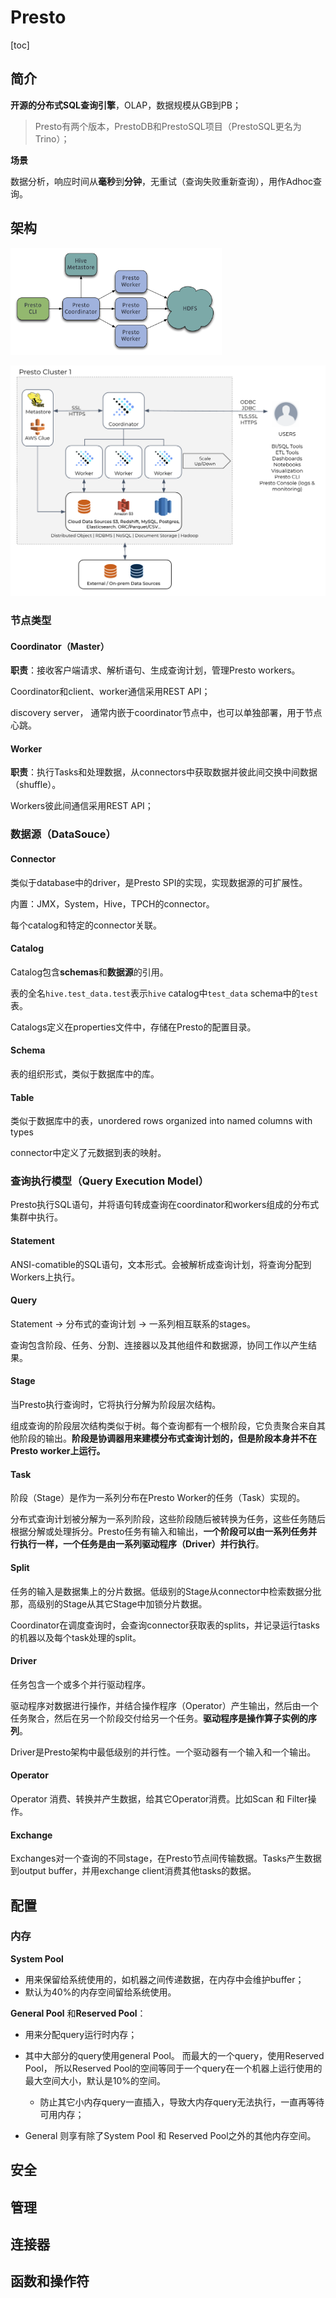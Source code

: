 # Presto

[toc]

## 简介

**开源的分布式SQL查询引擎**，OLAP，数据规模从GB到PB；

> Presto有两个版本，PrestoDB和PrestoSQL项目（PrestoSQL更名为Trino）；
>

**场景**

数据分析，响应时间从**毫秒**到**分钟**，无重试（查询失败重新查询），用作Adhoc查询。



## 架构

<img src="../pics/presto_overview.png" alt="Presto Installation Overview" style="zoom: 33%;" />

![Presto Architecture](pics/presto_arch.png)

### 节点类型

#### Coordinator（Master）

**职责**：接收客户端请求、解析语句、生成查询计划，管理Presto workers。

Coordinator和client、worker通信采用REST API；

discovery server， 通常内嵌于coordinator节点中，也可以单独部署，用于节点心跳。

#### Worker

**职责**：执行Tasks和处理数据，从connectors中获取数据并彼此间交换中间数据（shuffle）。

Workers彼此间通信采用REST API；

### 数据源（DataSouce）

#### Connector

类似于database中的driver，是Presto SPI的实现，实现数据源的可扩展性。

内置：JMX，System，Hive，TPCH的connector。

每个catalog和特定的connector关联。

#### Catalog

Catalog包含**schemas**和**数据源**的引用。

表的全名`hive.test_data.test`表示`hive` catalog中`test_data` schema中的`test`表。

Catalogs定义在properties文件中，存储在Presto的配置目录。

#### Schema

表的组织形式，类似于数据库中的库。

#### Table

类似于数据库中的表，unordered rows organized into named columns with types

connector中定义了元数据到表的映射。

### 查询执行模型（Query Execution Model）

Presto执行SQL语句，并将语句转成查询在coordinator和workers组成的分布式集群中执行。

#### Statement

ANSI-comatible的SQL语句，文本形式。会被解析成查询计划，将查询分配到Workers上执行。

#### Query

Statement -> 分布式的查询计划 -> 一系列相互联系的stages。

查询包含阶段、任务、分割、连接器以及其他组件和数据源，协同工作以产生结果。

#### Stage

当Presto执行查询时，它将执行分解为阶段层次结构。

组成查询的阶段层次结构类似于树。每个查询都有一个根阶段，它负责聚合来自其他阶段的输出。**阶段是协调器用来建模分布式查询计划的，但是阶段本身并不在Presto worker上运行。**

#### Task

阶段（Stage）是作为一系列分布在Presto Worker的任务（Task）实现的。

分布式查询计划被分解为一系列阶段，这些阶段随后被转换为任务，这些任务随后根据分解或处理拆分。Presto任务有输入和输出，**一个阶段可以由一系列任务并行执行一样，一个任务是由一系列驱动程序（Driver）并行执行**。

#### Split

任务的输入是数据集上的分片数据。低级别的Stage从connector中检索数据分批那，高级别的Stage从其它Stage中加锁分片数据。

Coordinator在调度查询时，会查询connector获取表的splits，并记录运行tasks的机器以及每个task处理的split。

#### Driver

任务包含一个或多个并行驱动程序。

驱动程序对数据进行操作，并结合操作程序（Operator）产生输出，然后由一个任务聚合，然后在另一个阶段交付给另一个任务。**驱动程序是操作算子实例的序列**。

Driver是Presto架构中最低级别的并行性。一个驱动器有一个输入和一个输出。

#### Operator

Operator 消费、转换并产生数据，给其它Operator消费。比如Scan 和 Filter操作。

#### Exchange

Exchanges对一个查询的不同stage，在Presto节点间传输数据。Tasks产生数据到output buffer，并用exchange client消费其他tasks的数据。



## 配置

### 内存

**System Pool** 

- 用来保留给系统使用的，如机器之间传递数据，在内存中会维护buffer；
- 默认为40%的内存空间留给系统使用。

**General Pool** 和**Reserved Pool**：

- 用来分配query运行时内存；

- 其中大部分的query使用general Pool。 而最大的一个query，使用Reserved Pool， 所以Reserved Pool的空间等同于一个query在一个机器上运行使用的最大空间大小，默认是10%的空间。
  - 防止其它小内存query一直插入，导致大内存query无法执行，一直再等待可用内存；
- General 则享有除了System Pool 和 Reserved Pool之外的其他内存空间。



## 安全



## 管理



## 连接器



## 函数和操作符